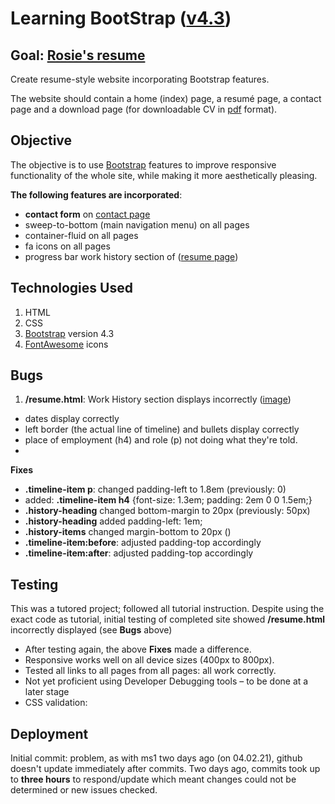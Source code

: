# Learning BootStrap ([v4.3](https://getbootstrap.com/docs/4.3/getting-started/introduction/))

## Goal: [Rosie's resume](rita-stu.github.io/resume-rosie/index.html)
Create resume-style website incorporating Bootstrap features.

The website should contain a home (index) page, a resumé page, a contact page and a download page (for downloadable CV in [pdf](https://get.adobe.com/reader/otherversions/) format).

## Objective
The objective is to use [Bootstrap](https://getbootstrap.com/docs/4.3/getting-started/introduction/) features to improve responsive functionality of the whole site, while making it more aesthetically pleasing.

__The following features are incorporated__:
- __contact form__ on [contact page](https://rita-stu.github.io/resume-rosie/contact.html)
- sweep-to-bottom (main navigation menu) on all pages
- container-fluid on all pages
- fa icons on all pages
- progress bar work history section of ([resume page](https://rita-stu.github.io/resume-rosie/resume.html))


## Technologies Used

1. HTML
2. CSS
3. [Bootstrap](https://getbootstrap.com/docs/4.3/getting-started/introduction/) version 4.3
4. [FontAwesome](https://fontawesome.com/) icons


## Bugs

1. __/resume.html__: Work History section displays incorrectly ([image](tests/bugs/WorkHistory.png))
* dates display correctly
* left border (the actual line of timeline) and bullets display correctly
* place of employment (h4) and role (p) not doing what they're told.
* 

__Fixes__
- __.timeline-item p__: changed padding-left to 1.8em (previously: 0)
- added: __.timeline-item h4__ {font-size: 1.3em; padding: 2em 0 0 1.5em;}
- __.history-heading__  changed bottom-margin to 20px (previously: 50px)
- __.history-heading__  added padding-left: 1em;
- __.history-items__    changed margin-bottom to 20px ()
- __.timeline-item:before__: adjusted padding-top accordingly
- __.timeline-item:after__: adjusted padding-top accordingly


## Testing
This was a tutored project; followed all tutorial instruction. Despite using the exact code as tutorial, initial testing of completed site showed __/resume.html__ incorrectly displayed (see __Bugs__ above)

* After testing again, the above __Fixes__ made a difference.
* Responsive works well on all device sizes (400px to 800px).
* Tested all links to all pages from all pages: all work correctly.
* Not yet proficient using Developer Debugging tools – to be done at a later stage
* CSS validation: 


## Deployment
Initial commit: problem, as with ms1 two days ago (on 04.02.21), github doesn't update immediately after commits. Two days ago, commits took up to __three hours__ to respond/update which meant changes could not be determined or new issues checked.


